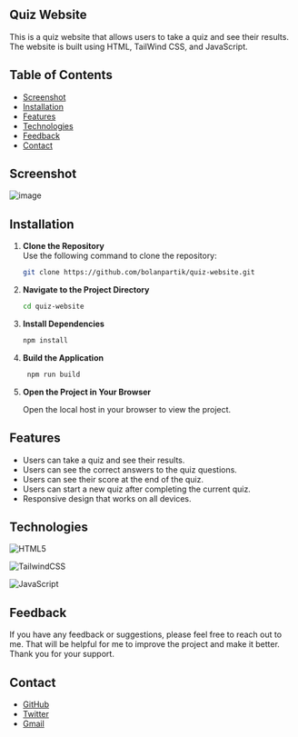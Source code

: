 ## Quiz Website
This is a quiz website that allows users to take a quiz and see their results. The website is built using HTML, TailWind CSS, and JavaScript. 

## Table of Contents
- [Screenshot](#screenshot)
- [Installation](#installation)
- [Features](#features)
- [Technologies](#technologies)
- [Feedback](#feedback)
- [Contact](#contact)

## Screenshot
![image](https://github.com/user-attachments/assets/774c0882-9fe2-4e51-95d0-2ea2294dfb32)

## Installation
1. **Clone the Repository**  
   Use the following command to clone the repository:
   ```bash
   git clone https://github.com/bolanpartik/quiz-website.git
2. **Navigate to the Project Directory**  
   ```bash
   cd quiz-website
3. **Install Dependencies**  
   ```bash
   npm install
4. **Build the Application**  
   ```bash
    npm run build 
5. **Open the Project in Your Browser**

    Open the local host in your browser to view the project.

## Features
- Users can take a quiz and see their results.
- Users can see the correct answers to the quiz questions.
- Users can see their score at the end of the quiz.
- Users can start a new quiz after completing the current quiz.
- Responsive design that works on all devices.

## Technologies

 ![HTML5](https://img.shields.io/badge/html5-%23E34F26.svg?style=for-the-badge&logo=html5&logoColor=white)

 ![TailwindCSS](https://img.shields.io/badge/tailwindcss-%2338B2AC.svg?style=for-the-badge&logo=tailwind-css&logoColor=white)

 ![JavaScript](https://img.shields.io/badge/javascript-%23323330.svg?style=for-the-badge&logo=javascript&logoColor=%23F7DF1E)

## Feedback
If you have any feedback or suggestions, please feel free to reach out to me. That will be helpful for me to improve the project and make it better. Thank you for your support.

## Contact
- [GitHub](https://github.com/bolanpartik)
- [Twitter](https://twitter.com/bolanpartik)
- [Gmail](mailto:bolanpartik@gmail.com)
